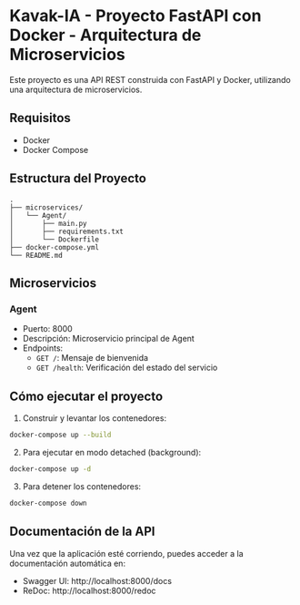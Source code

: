 # Kavak-IA - Proyecto FastAPI con Docker - Arquitectura de Microservicios

Este proyecto es una API REST construida con FastAPI y Docker, utilizando una arquitectura de microservicios.

## Requisitos

- Docker
- Docker Compose

## Estructura del Proyecto

```
.
├── microservices/
│   └── Agent/
│       ├── main.py
│       ├── requirements.txt
│       └── Dockerfile
├── docker-compose.yml
└── README.md
```

## Microservicios

### Agent
- Puerto: 8000
- Descripción: Microservicio principal de Agent
- Endpoints:
  - `GET /`: Mensaje de bienvenida
  - `GET /health`: Verificación del estado del servicio

## Cómo ejecutar el proyecto

1. Construir y levantar los contenedores:
```bash
docker-compose up --build
```

2. Para ejecutar en modo detached (background):
```bash
docker-compose up -d
```

3. Para detener los contenedores:
```bash
docker-compose down
```

## Documentación de la API

Una vez que la aplicación esté corriendo, puedes acceder a la documentación automática en:
- Swagger UI: http://localhost:8000/docs
- ReDoc: http://localhost:8000/redoc
